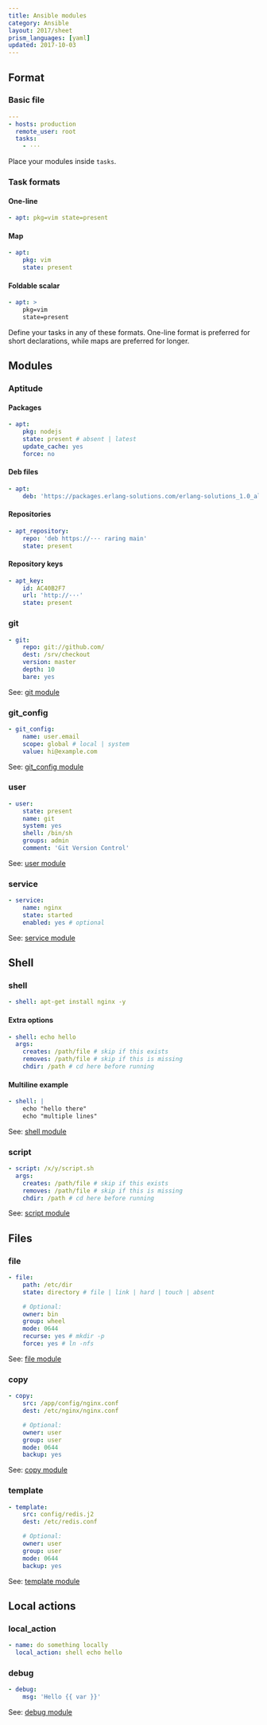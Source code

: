 ```yaml
---
title: Ansible modules
category: Ansible
layout: 2017/sheet
prism_languages: [yaml]
updated: 2017-10-03
---
```


## Format

### Basic file

```yaml
---
- hosts: production
  remote_user: root
  tasks:
    - ···
```

Place your modules inside `tasks`.

### Task formats

#### One-line

```yaml
- apt: pkg=vim state=present
```

#### Map

```yaml
- apt:
    pkg: vim
    state: present
```

#### Foldable scalar

```yaml
- apt: >
    pkg=vim
    state=present
```

Define your tasks in any of these formats. One-line format is preferred for short declarations, while maps are preferred for longer.

## Modules

### Aptitude

#### Packages

```yaml
- apt:
    pkg: nodejs
    state: present # absent | latest
    update_cache: yes
    force: no
```

#### Deb files

```yaml
- apt:
    deb: 'https://packages.erlang-solutions.com/erlang-solutions_1.0_all.deb'
```

#### Repositories

```yaml
- apt_repository:
    repo: 'deb https://··· raring main'
    state: present
```

#### Repository keys

```yaml
- apt_key:
    id: AC40B2F7
    url: 'http://···'
    state: present
```

### git

```yaml
- git:
    repo: git://github.com/
    dest: /srv/checkout
    version: master
    depth: 10
    bare: yes
```

See: [git module](http://devdocs.io/ansible/git_module)

### git_config

```yaml
- git_config:
    name: user.email
    scope: global # local | system
    value: hi@example.com
```

See: [git_config module](http://devdocs.io/ansible/git_config_module)

### user

```yaml
- user:
    state: present
    name: git
    system: yes
    shell: /bin/sh
    groups: admin
    comment: 'Git Version Control'
```

See: [user module](http://devdocs.io/ansible/user_module)

### service

```yaml
- service:
    name: nginx
    state: started
    enabled: yes # optional
```

See: [service module](http://devdocs.io/ansible/service_module)

## Shell

### shell

```yaml
- shell: apt-get install nginx -y
```

#### Extra options

```yaml
- shell: echo hello
  args:
    creates: /path/file # skip if this exists
    removes: /path/file # skip if this is missing
    chdir: /path # cd here before running
```

#### Multiline example

```yaml
- shell: |
    echo "hello there"
    echo "multiple lines"
```

See: [shell module](http://devdocs.io/ansible/shell_module)

### script

```yaml
- script: /x/y/script.sh
  args:
    creates: /path/file # skip if this exists
    removes: /path/file # skip if this is missing
    chdir: /path # cd here before running
```

See: [script module](http://devdocs.io/ansible/script_module)

## Files

### file

```yaml
- file:
    path: /etc/dir
    state: directory # file | link | hard | touch | absent

    # Optional:
    owner: bin
    group: wheel
    mode: 0644
    recurse: yes # mkdir -p
    force: yes # ln -nfs
```

See: [file module](http://devdocs.io/ansible/file_module)

### copy

```yaml
- copy:
    src: /app/config/nginx.conf
    dest: /etc/nginx/nginx.conf

    # Optional:
    owner: user
    group: user
    mode: 0644
    backup: yes
```

See: [copy module](http://devdocs.io/ansible/copy_module)

### template

```yaml
- template:
    src: config/redis.j2
    dest: /etc/redis.conf

    # Optional:
    owner: user
    group: user
    mode: 0644
    backup: yes
```

See: [template module](http://devdocs.io/ansible/template_module)

## Local actions

### local_action

```yaml
- name: do something locally
  local_action: shell echo hello
```

### debug

```yaml
- debug:
    msg: 'Hello {{ var }}'
```

See: [debug module](http://devdocs.io/ansible/debug_module)
